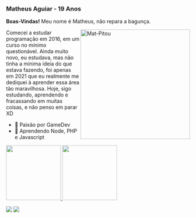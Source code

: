 ### Matheus Aguiar - 19 Anos


**Boas-Vindas!** Meu nome é Matheus, não repara a bagunça.

<img align="right" alt="Mat-Pitou" src="https://user-images.githubusercontent.com/79723385/132144681-912f2eff-5e0a-4f17-9759-81477065a3a8.gif" width='300'>


Comecei a estudar programação em 2016, em um curso no mínimo questionável. Ainda muito novo, eu estudava, mas não tinha a mínima ideia do que estava fazendo, foi apenas em 2021 que eu realmente me dediquei à aprender essa área tão maravilhosa.
Hoje, sigo estudando, aprendendo e fracassando em muitas coisas, e não penso em parar XD


- 🏫 Paixão por GameDev
- 🏫 Aprendendo Node, PHP e Javascript




 <div>
  <a href="https://github.com/pitouemat">
  <img height="150em" src="https://github-readme-stats.vercel.app/api?username=pitouemat&show_icons=true&theme=omni&include_all_commits=true&count_private=true"/>
  <img height="150em" src="https://github-readme-stats.vercel.app/api/top-langs/?username=pitouemat&layout=compact&langs_count=16&theme=omni"/>
 </a>
</div>

 
<div> 

  <a href="https://www.instagram.com/mastheu__/" target="_blank"><img src="https://img.shields.io/badge/-Instagram-%23E4405F?style=for-the-badge&logo=instagram&logoColor=white" target="_blank"></a>
  <a href="https://www.linkedin.com/in/matheus-aguiar-2b9703212/" target="_blank"><img src="https://img.shields.io/badge/-LinkedIn-%230077B5?style=for-the-badge&logo=linkedin&logoColor=white" target="_blank"></a> 

</div>

  
 
